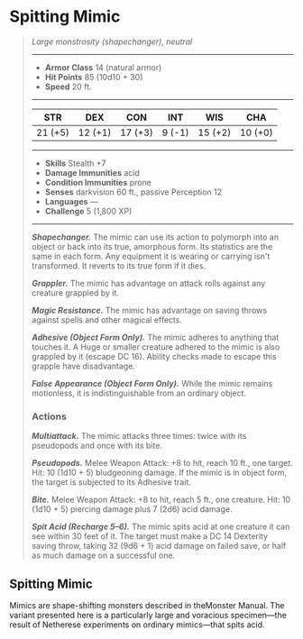 # Spitting Mimic
>*Large monstrosity (shapechanger), neutral*
>___
>- **Armor Class** 14 (natural armor)
>- **Hit Points** 85 (10d10 + 30)
>- **Speed** 20 ft.
>___
>|STR|DEX|CON|INT|WIS|CHA|
>|:---:|:---:|:---:|:---:|:---:|:---:|
>|21 (+5)|12 (+1)|17 (+3)|9 (-1)|15 (+2)|10 (+0)|
>___
>- **Skills** Stealth +7
>- **Damage Immunities** acid
>- **Condition Immunities** prone
>- **Senses** darkvision 60 ft., passive Perception 12
>- **Languages** —
>- **Challenge** 5 (1,800 XP)
>___
>***Shapechanger.*** The mimic can use its action to polymorph into an object or back into its true, amorphous form. Its statistics are the same in each form. Any equipment it is wearing or carrying isn't transformed. It reverts to its true form if it dies.  
>
>***Grappler.*** The mimic has advantage on attack rolls against any creature grappled by it.  
>
>***Magic Resistance.*** The mimic has advantage on saving throws against spells and other magical effects.  
>
>***Adhesive (Object Form Only).*** The mimic adheres to anything that touches it. A Huge or smaller creature adhered to the mimic is also grappled by it (escape DC 16). Ability checks made to escape this grapple have disadvantage.  
>
>***False Appearance (Object Form Only).*** While the mimic remains motionless, it is indistinguishable from an ordinary object.  
>
>### Actions
>***Multiattack.*** The mimic attacks three times: twice with its pseudopods and once with its bite.  
>
>***Pseudopods.*** Melee Weapon Attack: +8 to hit, reach 10 ft., one target. Hit: 10 (1d10 + 5) bludgeoning damage. If the mimic is in object form, the target is subjected to its Adhesive trait.  
>
>***Bite.*** Melee Weapon Attack: +8 to hit, reach 5 ft., one creature. Hit: 10 (1d10 + 5) piercing damage plus 7 (2d6) acid damage.  
>
>***Spit Acid (Recharge 5–6).*** The mimic spits acid at one creature it can see within 30 feet of it. The target must make a DC 14 Dexterity saving throw, taking 32 (9d6 + 1) acid damage on failed save, or half as much damage on a successful one.
## Spitting Mimic
Mimics are shape-shifting monsters described in theMonster Manual. The variant presented here is a particularly large and voracious specimen—the result of Netherese experiments on ordinary mimics—that spits acid.